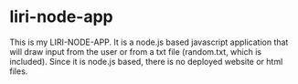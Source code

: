 # liri-node-app

This is my LIRI-NODE-APP.  It is a node.js based javascript application that will draw input from the user or from a txt file (random.txt, which is included).  Since it is node.js based, there is no deployed website or html files.